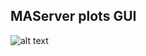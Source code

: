 
## MAServer plots GUI

 ![alt text](https://github.com/josephkamel/F2MD/blob/master/MAServer-Global/MA-GUI-V2.png)

